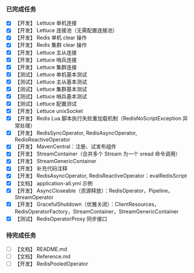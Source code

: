 ### 已完成任务

- [X] 【开发】 Lettuce 单机连接
- [X] 【开发】 Lettuce 连接池（无需配置连接池）
- [X] 【开发】 Redis 单机 clear 操作
- [X] 【开发】 Redis 集群 clear 操作
- [X] 【开发】 Lettuce 主从连接
- [X] 【开发】 Lettuce 哨兵连接
- [X] 【开发】 Lettuce 集群连接
- [X] 【测试】 Lettuce 单机基本测试
- [X] 【测试】 Lettuce 主从基本测试
- [X] 【测试】 Lettuce 集群基本测试
- [X] 【测试】 Lettuce 哨兵基本测试
- [X] 【测试】 Lettuce 配置测试
- [X] 【开发】 Lettuce unixSocket
- [X] 【开发】 Redis Lua 脚本执行失败重加载机制（RedisNoScriptException 异常处理）
- [X] 【开发】 RedisSyncOperator, RedisAsyncOperator, RedisReactiveOperator
- [X] 【开发】 MavenCentral：注册、试发布组件
- [X] 【开发】 StreamContainer（合并多个 Stream 为一个 xread 命令调用）
- [X] 【开发】 StreamGenericContainer
- [X] 【开发】 补充代码注释
- [X] 【开发】 RedisAsyncOperator, RedisReactiveOperator：evalRedisScript
- [X] 【文档】 application-all.yml 示例
- [X] 【开发】 AsyncCloseable（资源释放）：RedisOperator，Pipeline，StreamOperator
- [X] 【开发】 GracefulShutdown（优雅关闭）：ClientResources，RedisOperatorFactory，StreamContainer，StreamGenericContainer
- [X] 【测试】 RedisOperatorProxy 同步接口

### 待完成任务

- [ ] 【文档】 README.md
- [ ] 【文档】 Reference.md
- [ ] 【开发】 RedisPooledOperator
